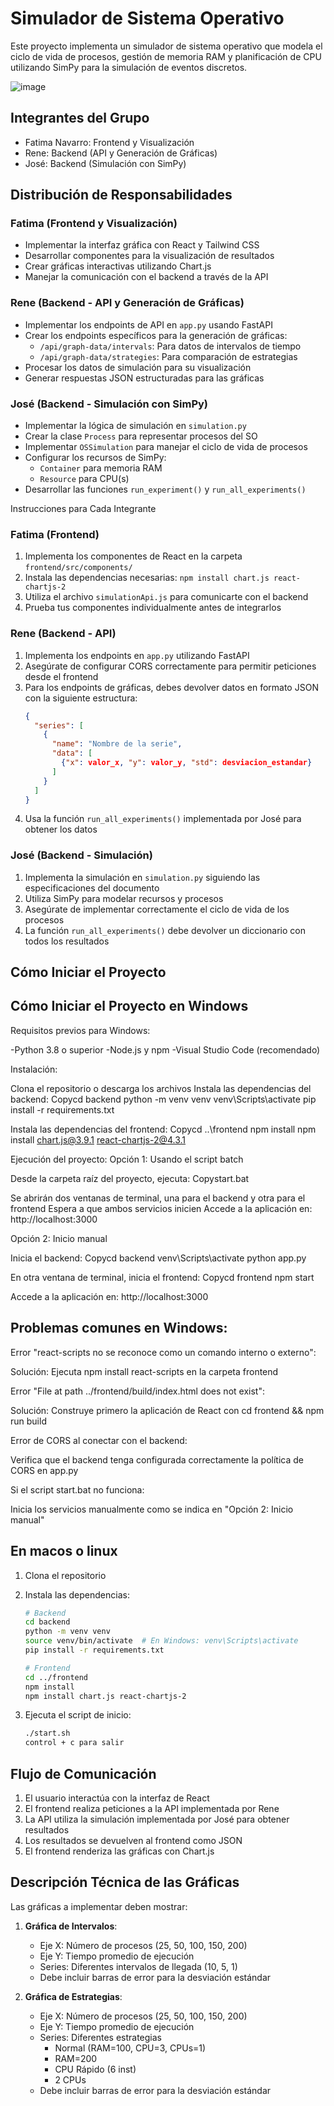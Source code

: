 # Simulador de Sistema Operativo

Este proyecto implementa un simulador de sistema operativo que modela el ciclo de vida de procesos, gestión de memoria RAM y planificación de CPU utilizando SimPy para la simulación de eventos discretos.

![image](https://github.com/user-attachments/assets/439342a1-2274-4dfe-8f88-2c9f29089ccc)


## Integrantes del Grupo
- Fatima Navarro: Frontend y Visualización
- Rene: Backend (API y Generación de Gráficas)
- José: Backend (Simulación con SimPy)

## Distribución de Responsabilidades

### Fatima (Frontend y Visualización)
- Implementar la interfaz gráfica con React y Tailwind CSS
- Desarrollar componentes para la visualización de resultados
- Crear gráficas interactivas utilizando Chart.js
- Manejar la comunicación con el backend a través de la API

### Rene (Backend - API y Generación de Gráficas)
- Implementar los endpoints de API en `app.py` usando FastAPI
- Crear los endpoints específicos para la generación de gráficas:
  - `/api/graph-data/intervals`: Para datos de intervalos de tiempo
  - `/api/graph-data/strategies`: Para comparación de estrategias
- Procesar los datos de simulación para su visualización
- Generar respuestas JSON estructuradas para las gráficas

### José (Backend - Simulación con SimPy)
- Implementar la lógica de simulación en `simulation.py`
- Crear la clase `Process` para representar procesos del SO
- Implementar `OSSimulation` para manejar el ciclo de vida de procesos
- Configurar los recursos de SimPy:
  - `Container` para memoria RAM
  - `Resource` para CPU(s)
- Desarrollar las funciones `run_experiment()` y `run_all_experiments()`


Instrucciones para Cada Integrante

### Fatima (Frontend)
1. Implementa los componentes de React en la carpeta `frontend/src/components/`
2. Instala las dependencias necesarias: `npm install chart.js react-chartjs-2`
3. Utiliza el archivo `simulationApi.js` para comunicarte con el backend
4. Prueba tus componentes individualmente antes de integrarlos

### Rene (Backend - API)
1. Implementa los endpoints en `app.py` utilizando FastAPI
2. Asegúrate de configurar CORS correctamente para permitir peticiones desde el frontend
3. Para los endpoints de gráficas, debes devolver datos en formato JSON con la siguiente estructura:
   ```json
   {
     "series": [
       {
         "name": "Nombre de la serie",
         "data": [
           {"x": valor_x, "y": valor_y, "std": desviacion_estandar}
         ]
       }
     ]
   }
   ```
4. Usa la función `run_all_experiments()` implementada por José para obtener los datos

### José (Backend - Simulación)
1. Implementa la simulación en `simulation.py` siguiendo las especificaciones del documento
2. Utiliza SimPy para modelar recursos y procesos
3. Asegúrate de implementar correctamente el ciclo de vida de los procesos
4. La función `run_all_experiments()` debe devolver un diccionario con todos los resultados

## Cómo Iniciar el Proyecto

## Cómo Iniciar el Proyecto en Windows
Requisitos previos para Windows:

-Python 3.8 o superior
-Node.js y npm
-Visual Studio Code (recomendado)

Instalación:

Clona el repositorio o descarga los archivos
Instala las dependencias del backend:
Copycd backend
python -m venv venv
venv\Scripts\activate
pip install -r requirements.txt

Instala las dependencias del frontend:
Copycd ..\frontend
npm install
npm install chart.js@3.9.1 react-chartjs-2@4.3.1


Ejecución del proyecto:
Opción 1: Usando el script batch

Desde la carpeta raíz del proyecto, ejecuta:
Copystart.bat

Se abrirán dos ventanas de terminal, una para el backend y otra para el frontend
Espera a que ambos servicios inicien
Accede a la aplicación en: http://localhost:3000

Opción 2: Inicio manual

Inicia el backend:
Copycd backend
venv\Scripts\activate
python app.py

En otra ventana de terminal, inicia el frontend:
Copycd frontend
npm start

Accede a la aplicación en: http://localhost:3000

## Problemas comunes en Windows:

Error "react-scripts no se reconoce como un comando interno o externo":

Solución: Ejecuta npm install react-scripts en la carpeta frontend


Error "File at path ../frontend/build/index.html does not exist":

Solución: Construye primero la aplicación de React con cd frontend && npm run build


Error de CORS al conectar con el backend:

Verifica que el backend tenga configurada correctamente la política de CORS en app.py


Si el script start.bat no funciona:

Inicia los servicios manualmente como se indica en "Opción 2: Inicio manual"

## En macos o linux

1. Clona el repositorio
2. Instala las dependencias:
   ```bash
   # Backend
   cd backend
   python -m venv venv
   source venv/bin/activate  # En Windows: venv\Scripts\activate
   pip install -r requirements.txt
   
   # Frontend
   cd ../frontend
   npm install
   npm install chart.js react-chartjs-2
   ```

3. Ejecuta el script de inicio:
   ```bash
   ./start.sh
   control + c para salir
   ```

## Flujo de Comunicación

1. El usuario interactúa con la interfaz de React
2. El frontend realiza peticiones a la API implementada por Rene
3. La API utiliza la simulación implementada por José para obtener resultados
4. Los resultados se devuelven al frontend como JSON
5. El frontend renderiza las gráficas con Chart.js

## Descripción Técnica de las Gráficas

Las gráficas a implementar deben mostrar:

1. **Gráfica de Intervalos**:
   - Eje X: Número de procesos (25, 50, 100, 150, 200)
   - Eje Y: Tiempo promedio de ejecución
   - Series: Diferentes intervalos de llegada (10, 5, 1)
   - Debe incluir barras de error para la desviación estándar

2. **Gráfica de Estrategias**:
   - Eje X: Número de procesos (25, 50, 100, 150, 200)
   - Eje Y: Tiempo promedio de ejecución
   - Series: Diferentes estrategias
     - Normal (RAM=100, CPU=3, CPUs=1)
     - RAM=200
     - CPU Rápido (6 inst)
     - 2 CPUs
   - Debe incluir barras de error para la desviación estándar



